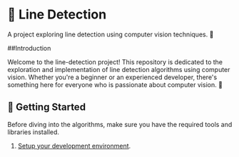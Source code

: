 # 📐 Line Detection

A project exploring line detection using computer vision techniques. 🚀

##Introduction

Welcome to the line-detection project! This repository is dedicated to the exploration and implementation of line detection algorithms using computer vision. Whether you're a beginner or an experienced developer, there's something here for everyone who is passionate about computer vision. 🎉

## 🚀 Getting Started

Before diving into the algorithms, make sure you have the required tools and libraries installed.

1. [Setup your development environment](./docs/setting_up_the_environment.md).
